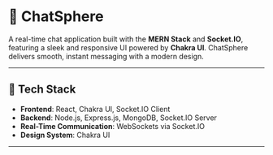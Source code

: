 # 💬 ChatSphere

A real-time chat application built with the **MERN Stack** and **Socket.IO**, featuring a sleek and responsive UI powered by **Chakra UI**. ChatSphere delivers smooth, instant messaging with a modern design.

---

## 🚀 Tech Stack

- **Frontend**: React, Chakra UI, Socket.IO Client  
- **Backend**: Node.js, Express.js, MongoDB, Socket.IO Server  
- **Real-Time Communication**: WebSockets via Socket.IO  
- **Design System**: Chakra UI

---